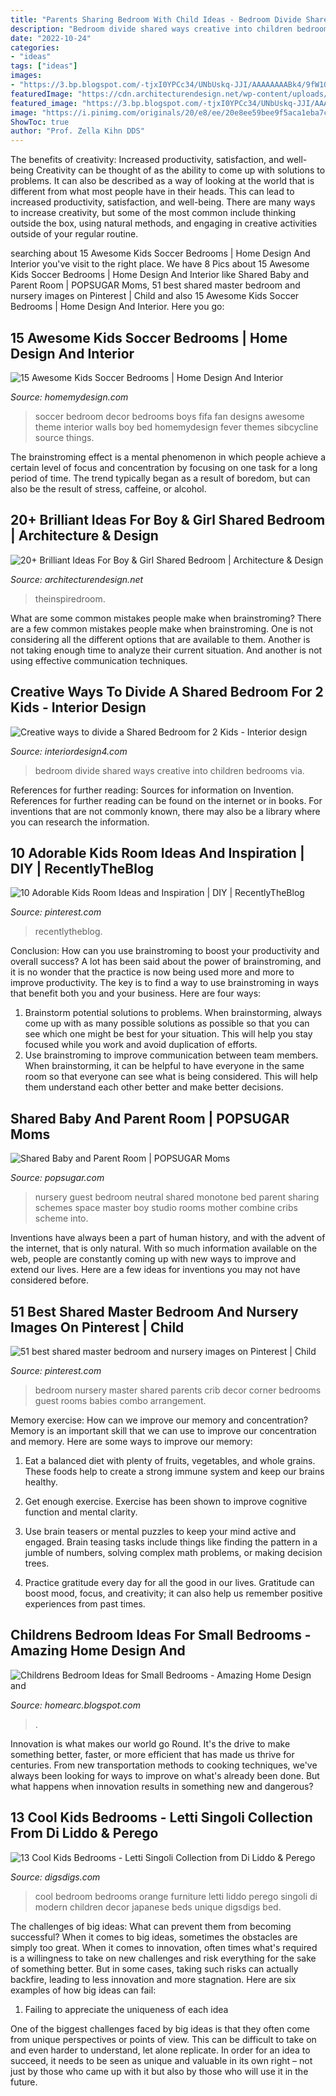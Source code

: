 ```yaml
---
title: "Parents Sharing Bedroom With Child Ideas - Bedroom Divide Shared Ways Creative Into Children Bedrooms Via"
description: "Bedroom divide shared ways creative into children bedrooms via"
date: "2022-10-24"
categories:
- "ideas"
tags: ["ideas"]
images:
- "https://3.bp.blogspot.com/-tjxI0YPCc34/UNbUskq-JJI/AAAAAAAABk4/9fW1OAphhaU/s1600/childrens-bedroom-ideas-for-small-bedrooms-5.jpg"
featuredImage: "https://cdn.architecturendesign.net/wp-content/uploads/2015/05/AD-Shared-Bedroom-Boy-Girl-11.jpg"
featured_image: "https://3.bp.blogspot.com/-tjxI0YPCc34/UNbUskq-JJI/AAAAAAAABk4/9fW1OAphhaU/s1600/childrens-bedroom-ideas-for-small-bedrooms-5.jpg"
image: "https://i.pinimg.com/originals/20/e8/ee/20e8ee59bee9f5aca1eba7cda07551d6.jpg"
ShowToc: true
author: "Prof. Zella Kihn DDS"
---
```



The benefits of creativity: Increased productivity, satisfaction, and well-being
Creativity can be thought of as the ability to come up with solutions to problems. It can also be described as a way of looking at the world that is different from what most people have in their heads. This can lead to increased productivity, satisfaction, and well-being. There are many ways to increase creativity, but some of the most common include thinking outside the box, using natural methods, and engaging in creative activities outside of your regular routine.

	

		
searching about 15 Awesome Kids Soccer Bedrooms | Home Design And Interior you've visit to the right place. We have 8 Pics about 15 Awesome Kids Soccer Bedrooms | Home Design And Interior like Shared Baby and Parent Room | POPSUGAR Moms, 51 best shared master bedroom and nursery images on Pinterest | Child and also 15 Awesome Kids Soccer Bedrooms | Home Design And Interior. Here you go:
		
    
## 15 Awesome Kids Soccer Bedrooms | Home Design And Interior

<img loading=lazy src="http://homemydesign.com/wp-content/uploads/2014/02/kids-soccer-bedroom-decor.jpg" onerror="this.onerror=null;this.src='https://tse4.mm.bing.net/th?id=OIP.FYwMMT9cB61jWCxn_wVC7QHaE7&amp;pid=15.1';" alt="15 Awesome Kids Soccer Bedrooms | Home Design And Interior">

_Source: homemydesign.com_

>soccer bedroom decor bedrooms boys fifa fan designs awesome theme interior walls boy bed homemydesign fever themes sibcycline source things. 

	

The brainstroming effect is a mental phenomenon in which people achieve a certain level of focus and concentration by focusing on one task for a long period of time. The trend typically began as a result of boredom, but can also be the result of stress, caffeine, or alcohol.

    
## 20+ Brilliant Ideas For Boy &amp; Girl Shared Bedroom | Architecture &amp; Design

<img loading=lazy src="https://cdn.architecturendesign.net/wp-content/uploads/2015/05/AD-Shared-Bedroom-Boy-Girl-11.jpg" onerror="this.onerror=null;this.src='https://tse2.mm.bing.net/th?id=OIP.M9NgNSClFaWhnGIqWUev_AHaJ4&amp;pid=15.1';" alt="20+ Brilliant Ideas For Boy &amp; Girl Shared Bedroom | Architecture &amp; Design">

_Source: architecturendesign.net_

>theinspiredroom. 

	

What are some common mistakes people make when brainstroming?
There are a few common mistakes people make when brainstroming. One is not considering all the different options that are available to them. Another is not taking enough time to analyze their current situation. And another is not using effective communication techniques.

    
## Creative Ways To Divide A Shared Bedroom For 2 Kids - Interior Design

<img loading=lazy src="http://interiordesign4.com/wp-content/uploads/2013/12/divide-a-Shared-Bedroom-for-2-Kids-2.jpg" onerror="this.onerror=null;this.src='https://tse2.mm.bing.net/th?id=OIP.aNi3VdCucOqkCKspHa-JSAHaF-&amp;pid=15.1';" alt="Creative ways to divide a Shared Bedroom for 2 Kids - Interior design">

_Source: interiordesign4.com_

>bedroom divide shared ways creative into children bedrooms via. 

	

References for further reading: Sources for information on Invention.
References for further reading can be found on the internet or in books. For inventions that are not commonly known, there may also be a library where you can research the information.

    
## 10 Adorable Kids Room Ideas And Inspiration | DIY | RecentlyTheBlog

<img loading=lazy src="https://i.pinimg.com/originals/20/e8/ee/20e8ee59bee9f5aca1eba7cda07551d6.jpg" onerror="this.onerror=null;this.src='https://tse2.mm.bing.net/th?id=OIP.0uY7kHLelu5ZyKjp3yKwyAHaKl&amp;pid=15.1';" alt="10 Adorable Kids Room Ideas and Inspiration | DIY | RecentlyTheBlog">

_Source: pinterest.com_

>recentlytheblog. 

	

Conclusion: How can you use brainstroming to boost your productivity and overall success?
A lot has been said about the power of brainstroming, and it is no wonder that the practice is now being used more and more to improve productivity. The key is to find a way to use brainstroming in ways that benefit both you and your business. Here are four ways: 
1. Brainstorm potential solutions to problems. When brainstorming, always come up with as many possible solutions as possible so that you can see which one might be best for your situation. This will help you stay focused while you work and avoid duplication of efforts. 
2. Use brainstroming to improve communication between team members. When brainstorming, it can be helpful to have everyone in the same room so that everyone can see what is being considered. This will help them understand each other better and make better decisions. 

    
## Shared Baby And Parent Room | POPSUGAR Moms

<img loading=lazy src="http://media3.popsugar-assets.com/files/thumbor/GNkuaD7cBf4KD2JsfzqqUEJjgjI=/fit-in/1024x1024/2012/08/33/4/192/1922664/8f29ea8f37e32c64_STUDIO_1208_Chic_Maternity_Session_09.JPG" onerror="this.onerror=null;this.src='https://tse4.mm.bing.net/th?id=OIP.wIbQWDGJSgWBuwCXsMyargHaLH&amp;pid=15.1';" alt="Shared Baby and Parent Room | POPSUGAR Moms">

_Source: popsugar.com_

>nursery guest bedroom neutral shared monotone bed parent sharing schemes space master boy studio rooms mother combine cribs scheme into. 

	

Inventions have always been a part of human history, and with the advent of the internet, that is only natural. With so much information available on the web, people are constantly coming up with new ways to improve and extend our lives. Here are a few ideas for inventions you may not have considered before.

    
## 51 Best Shared Master Bedroom And Nursery Images On Pinterest | Child

<img loading=lazy src="https://i.pinimg.com/736x/fd/e7/11/fde711fff7efb689cf17f8f98feeb036.jpg" onerror="this.onerror=null;this.src='https://tse1.mm.bing.net/th?id=OIP.6GpSeIina9Zb3LdmwO0TIgHaNK&amp;pid=15.1';" alt="51 best shared master bedroom and nursery images on Pinterest | Child">

_Source: pinterest.com_

>bedroom nursery master shared parents crib decor corner bedrooms guest rooms babies combo arrangement. 

	

Memory exercise: How can we improve our memory and concentration?
Memory is an important skill that we can use to improve our concentration and memory. Here are some ways to improve our memory:
1. Eat a balanced diet with plenty of fruits, vegetables, and whole grains. These foods help to create a strong immune system and keep our brains healthy.

2. Get enough exercise. Exercise has been shown to improve cognitive function and mental clarity.

3. Use brain teasers or mental puzzles to keep your mind active and engaged. Brain teasing tasks include things like finding the pattern in a jumble of numbers, solving complex math problems, or making decision trees.

4. Practice gratitude every day for all the good in our lives. Gratitude can boost mood, focus, and creativity; it can also help us remember positive experiences from past times.

    
## Childrens Bedroom Ideas For Small Bedrooms - Amazing Home Design And

<img loading=lazy src="https://3.bp.blogspot.com/-tjxI0YPCc34/UNbUskq-JJI/AAAAAAAABk4/9fW1OAphhaU/s1600/childrens-bedroom-ideas-for-small-bedrooms-5.jpg" onerror="this.onerror=null;this.src='https://tse4.mm.bing.net/th?id=OIP.gF63820uPspk1mB3MkITcwHaF7&amp;pid=15.1';" alt="Childrens Bedroom Ideas for Small Bedrooms - Amazing Home Design and">

_Source: homearc.blogspot.com_

>. 

	

Innovation is what makes our world go Round. It's the drive to make something better, faster, or more efficient that has made us thrive for centuries. From new transportation methods to cooking techniques, we've always been looking for ways to improve on what's already been done. But what happens when innovation results in something new and dangerous?

    
## 13 Cool Kids Bedrooms - Letti Singoli Collection From Di Liddo &amp; Perego

<img loading=lazy src="http://www.digsdigs.com/photos/cool-kids-bedroom-9.jpg" onerror="this.onerror=null;this.src='https://tse1.mm.bing.net/th?id=OIP.xZ77N_Ya8uTU_WhQuCPqhgHaGc&amp;pid=15.1';" alt="13 Cool Kids Bedrooms - Letti Singoli Collection from Di Liddo &amp; Perego">

_Source: digsdigs.com_

>cool bedroom bedrooms orange furniture letti liddo perego singoli di modern children decor japanese beds unique digsdigs bed. 

	

The challenges of big ideas: What can prevent them from becoming successful?
When it comes to big ideas, sometimes the obstacles are simply too great. When it comes to innovation, often times what's required is a willingness to take on new challenges and risk everything for the sake of something better. But in some cases, taking such risks can actually backfire, leading to less innovation and more stagnation. Here are six examples of how big ideas can fail:
1) Failing to appreciate the uniqueness of each idea

One of the biggest challenges faced by big ideas is that they often come from unique perspectives or points of view. This can be difficult to take on and even harder to understand, let alone replicate. In order for an idea to succeed, it needs to be seen as unique and valuable in its own right – not just by those who came up with it but also by those who will use it in the future.

